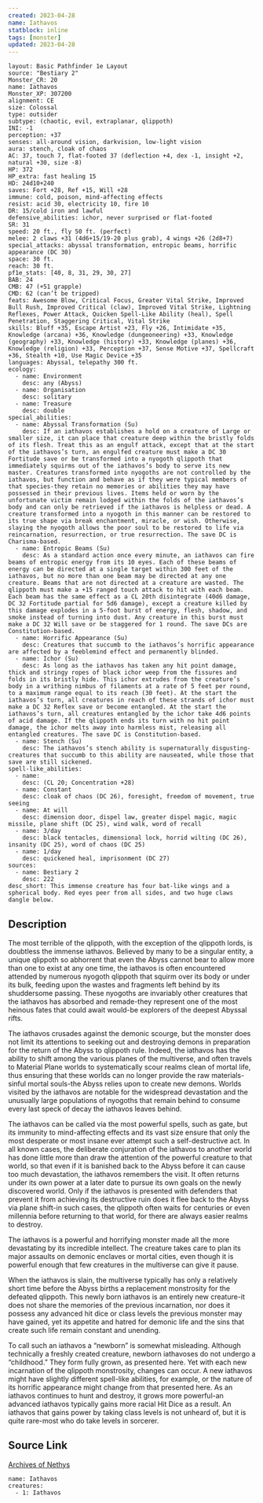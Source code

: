 ```yaml
---
created: 2023-04-28
name: Iathavos
statblock: inline
tags: [monster]
updated: 2023-04-28
---
```

```statblock
layout: Basic Pathfinder 1e Layout
source: "Bestiary 2"
Monster_CR: 20
name: Iathavos
Monster_XP: 307200
alignment: CE
size: Colossal
type: outsider
subtype: (chaotic, evil, extraplanar, qlippoth)
INI: -1
perception: +37
senses: all-around vision, darkvision, low-light vision
aura: stench, cloak of chaos
AC: 37, touch 7, flat-footed 37 (deflection +4, dex -1, insight +2, natural +30, size -8)
HP: 372
HP_extra: fast healing 15
HD: 24d10+240
saves: Fort +28, Ref +15, Will +28
immune: cold, poison, mind-affecting effects
resist: acid 30, electricity 10, fire 10
DR: 15/cold iron and lawful
defensive_abilities: ichor, never surprised or flat-footed
SR: 31
speed: 20 ft., fly 50 ft. (perfect)
melee: 2 claws +31 (4d6+15/19-20 plus grab), 4 wings +26 (2d8+7)
special_attacks: abyssal transformation, entropic beams, horrific appearance (DC 30)
space: 30 ft.
reach: 30 ft.
pf1e_stats: [40, 8, 31, 29, 30, 27]
BAB: 24
CMB: 47 (+51 grapple)
CMD: 62 (can’t be tripped)
feats: Awesome Blow, Critical Focus, Greater Vital Strike, Improved Bull Rush, Improved Critical (claw), Improved Vital Strike, Lightning Reflexes, Power Attack, Quicken Spell-Like Ability (heal), Spell Penetration, Staggering Critical, Vital Strike
skills: Bluff +35, Escape Artist +23, Fly +26, Intimidate +35, Knowledge (arcana) +36, Knowledge (dungeoneering) +33, Knowledge (geography) +33, Knowledge (history) +33, Knowledge (planes) +36, Knowledge (religion) +33, Perception +37, Sense Motive +37, Spellcraft +36, Stealth +10, Use Magic Device +35
languages: Abyssal, telepathy 300 ft.
ecology:
  - name: Environment
    desc: any (Abyss)
  - name: Organisation
    desc: solitary
  - name: Treasure
    desc: double
special_abilities:
  - name: Abyssal Transformation (Su)
    desc: If an iathavos establishes a hold on a creature of Large or smaller size, it can place that creature deep within the bristly folds of its flesh. Treat this as an engulf attack, except that at the start of the iathavos’s turn, an engulfed creature must make a DC 30 Fortitude save or be transformed into a nyogoth qlippoth that immediately squirms out of the iathavos’s body to serve its new master. Creatures transformed into nyogoths are not controlled by the iathavos, but function and behave as if they were typical members of that species-they retain no memories or abilities they may have possessed in their previous lives. Items held or worn by the unfortunate victim remain lodged within the folds of the iathavos’s body and can only be retrieved if the iathavos is helpless or dead. A creature transformed into a nyogoth in this manner can be restored to its true shape via break enchantment, miracle, or wish. Otherwise, slaying the nyogoth allows the poor soul to be restored to life via reincarnation, resurrection, or true resurrection. The save DC is Charisma-based.
  - name: Entropic Beams (Su)
    desc: As a standard action once every minute, an iathavos can fire beams of entropic energy from its 10 eyes. Each of these beams of energy can be directed at a single target within 300 feet of the iathavos, but no more than one beam may be directed at any one creature. Beams that are not directed at a creature are wasted. The qlippoth must make a +15 ranged touch attack to hit with each beam. Each beam has the same effect as a CL 20th disintegrate (40d6 damage, DC 32 Fortitude partial for 5d6 damage), except a creature killed by this damage explodes in a 5-foot burst of energy, flesh, shadow, and smoke instead of turning into dust. Any creature in this burst must make a DC 32 Will save or be staggered for 1 round. The save DCs are Constitution-based.
  - name: Horrific Appearance (Su)
    desc: Creatures that succumb to the iathavos’s horrific appearance are affected by a feeblemind effect and permanently blinded.
  - name: Ichor (Su)
    desc: As long as the iathavos has taken any hit point damage, thick and stringy ropes of black ichor weep from the fissures and folds in its bristly hide. This ichor extrudes from the creature’s body in a writhing nimbus of filaments at a rate of 5 feet per round, to a maximum range equal to its reach (30 feet). At the start the iathavos’s turn, all creatures in reach of these strands of ichor must make a DC 32 Reflex save or become entangled. At the start the iathavos’s turn, all creatures entangled by the ichor take 4d6 points of acid damage. If the qlippoth ends its turn with no hit point damage, the ichor melts away into harmless mist, releasing all entangled creatures. The save DC is Constitution-based.
  - name: Stench (Su)
    desc: The iathavos’s stench ability is supernaturally disgusting-creatures that succumb to this ability are nauseated, while those that save are still sickened.
spell-like_abilities:
  - name:
    desc: (CL 20; Concentration +28)
  - name: Constant
    desc: cloak of chaos (DC 26), foresight, freedom of movement, true seeing
  - name: At will
    desc: dimension door, dispel law, greater dispel magic, magic missile, plane shift (DC 25), wind walk, word of recall
  - name: 3/day
    desc: black tentacles, dimensional lock, horrid wilting (DC 26), insanity (DC 25), word of chaos (DC 25)
  - name: 1/day
    desc: quickened heal, imprisonment (DC 27)
sources:
  - name: Bestiary 2
    desc: 222
desc_short: This immense creature has four bat-like wings and a spherical body. Red eyes peer from all sides, and two huge claws dangle below.
```
## Description
The most terrible of the qlippoth, with the exception of the qlippoth lords, is doubtless the immense iathavos. Believed by many to be a singular entity, a unique qlippoth so abhorrent that even the Abyss cannot bear to allow more than one to exist at any one time, the iathavos is often encountered attended by numerous nyogoth qlippoth that squirm over its body or under its bulk, feeding upon the wastes and fragments left behind by its shuddersome passing. These nyogoths are invariably other creatures that the iathavos has absorbed and remade-they represent one of the most heinous fates that could await would-be explorers of the deepest Abyssal rifts.

The iathavos crusades against the demonic scourge, but the monster does not limit its attentions to seeking out and destroying demons in preparation for the return of the Abyss to qlippoth rule. Indeed, the iathavos has the ability to shift among the various planes of the multiverse, and often travels to Material Plane worlds to systematically scour realms clean of mortal life, thus ensuring that these worlds can no longer provide the raw materials-sinful mortal souls-the Abyss relies upon to create new demons. Worlds visited by the iathavos are notable for the widespread devastation and the unusually large populations of nyogoths that remain behind to consume every last speck of decay the iathavos leaves behind.

The iathavos can be called via the most powerful spells, such as gate, but its immunity to mind-affecting effects and its vast size ensure that only the most desperate or most insane ever attempt such a self-destructive act. In all known cases, the deliberate conjuration of the iathavos to another world has done little more than draw the attention of the powerful creature to that world, so that even if it is banished back to the Abyss before it can cause too much devastation, the iathavos remembers the visit. It often returns under its own power at a later date to pursue its own goals on the newly discovered world. Only if the iathavos is presented with defenders that prevent it from achieving its destructive ruin does it flee back to the Abyss via plane shift-in such cases, the qlippoth often waits for centuries or even millennia before returning to that world, for there are always easier realms to destroy.

The iathavos is a powerful and horrifying monster made all the more devastating by its incredible intellect. The creature takes care to plan its major assaults on demonic enclaves or mortal cities, even though it is powerful enough that few creatures in the multiverse can give it pause.

When the iathavos is slain, the multiverse typically has only a relatively short time before the Abyss births a replacement monstrosity for the defeated qlippoth. This newly born iathavos is an entirely new creature-it does not share the memories of the previous incarnation, nor does it possess any advanced hit dice or class levels the previous monster may have gained, yet its appetite and hatred for demonic life and the sins that create such life remain constant and unending.

To call such an iathavos a “newborn” is somewhat misleading. Although technically a freshly created creature, newborn iathavoses do not undergo a “childhood.” They form fully grown, as presented here. Yet with each new incarnation of the qlippoth monstrosity, changes can occur. A new iathavos might have slightly different spell-like abilities, for example, or the nature of its horrific appearance might change from that presented here. As an iathavos continues to hunt and destroy, it grows more powerful-an advanced iathavos typically gains more racial Hit Dice as a result. An iathavos that gains power by taking class levels is not unheard of, but it is quite rare-most who do take levels in sorcerer.
## Source Link
[Archives of Nethys](https://aonprd.com/MonsterDisplay.aspx?ItemName=Iathavos)
```encounter-table
name: Iathavos
creatures:
  - 1: Iathavos
```
